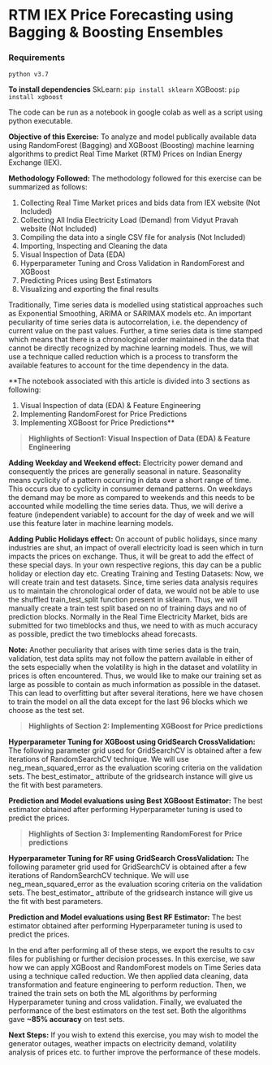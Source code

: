 # RTM IEX Price Forecasting using Bagging & Boosting Ensembles

### Requirements
`python v3.7`

**To install dependencies**
SkLearn: `pip install sklearn`
XGBoost: `pip install xgboost`

The code can be run as a notebook in google colab as well as a script using python executable.

**Objective of this Exercise:** To analyze and model publically available data using RandomForest (Bagging) and XGBoost (Boosting) machine learning algorithms to predict Real Time Market (RTM) Prices on Indian Energy Exchange (IEX).

**Methodology Followed:** The methodology followed for this exercise can be summarized as follows:
1. Collecting Real Time Market prices and bids data from IEX website (Not Included)
2. Collecting All India Electricity Load (Demand) from Vidyut Pravah website (Not Included)
3. Compiling the data into a single CSV file for analysis (Not Included)
4. Importing, Inspecting and Cleaning the data
5. Visual Inspection of Data (EDA)
6. Hyperparameter Tuning and Cross Validation in RandomForest and XGBoost
7. Predicting Prices using Best Estimators
8. Visualizing and exporting the final results

Traditionally, Time series data is modelled using statistical approaches such as Exponential Smoothing, ARIMA or SARIMAX models etc. An important peculiarity of time series data is autocorrelation, i.e. the dependency of current value on the past values. Further, a time series data is time stamped which means that there is a chronological order maintained in the data that cannot be directly recognized by machine learning models. Thus, we will use a technique called reduction which is a process to transform the available features to account for the time dependency in the data.

**The notebook associated with this article is divided into 3 sections as following:
1. Visual Inspection of data (EDA) & Feature Engineering
2. Implementing RandomForest for Price Predictions
3. Implementing XGBoost for Price Predictions**

> **Highlights of Section1: Visual Inspection of Data (EDA) & Feature Engineering**

**Adding Weekday and Weekend effect:** Electricity power demand and consequently the prices are generally seasonal in nature. Seasonality means cyclicity of a pattern occurring in data over a short range of time. This occurs due to cyclicity in consumer demand patterns. On weekdays the demand may be more as compared to weekends and this needs to be accounted while modelling the time series data. Thus, we will derive a feature (independent variable) to account for the day of week and we will use this feature later in machine learning models.

**Adding Public Holidays effect:** On account of public holidays, since many industries are shut, an impact of overall electricity load is seen which in turn impacts the prices on exchange. Thus, it will be great to add the effect of these special days. In your own respective regions, this day can be a public holiday or election day etc.
Creating Training and Testing Datasets: Now, we will create train and test datasets. Since, time series data analysis requires us to maintain the chronological order of data, we would not be able to use the shuffled train_test_split function present in sklearn. Thus, we will manually create a train test split based on no of training days and no of prediction blocks. Normally in the Real Time Electricity Market, bids are submitted for two timeblocks and thus, we need to with as much accuracy as possible, predict the two timeblocks ahead forecasts.

**Note:** Another peculiarity that arises with time series data is the train, validation, test data splits may not follow the pattern available in either of the sets especially when the volatility is high in the dataset and volatility in prices is often encountered. Thus, we would like to make our training set as large as possible to contain as much information as possible in the dataset. This can lead to overfitting but after several iterations, here we have chosen to train the model on all the data except for the last 96 blocks which we choose as the test set.

> **Highlights of Section 2: Implementing XGBoost for Price predictions**

**Hyperparameter Tuning for XGBoost using GridSearch CrossValidation:** The following parameter grid used for GridSearchCV is obtained after a few iterations of RandomSearchCV technique. We will use neg_mean_squared_error as the evaluation scoring criteria on the validation sets. The best_estimator_ attribute of the gridsearch instance will give us the fit with best parameters.

**Prediction and Model evaluations using Best XGBoost Estimator:** The best estimator obtained after performing Hyperparameter tuning is used to predict the prices.

> **Highlights of Section 3: Implementing RandomForest for Price predictions**

**Hyperparameter Tuning for RF using GridSearch CrossValidation:** The following parameter grid used for GridSearchCV is obtained after a few iterations of RandomSearchCV technique. We will use neg_mean_squared_error as the evaluation scoring criteria on the validation sets. The best_estimator_ attribute of the gridsearch instance will give us the fit with best parameters.

**Prediction and Model evaluations using Best RF Estimator:** The best estimator obtained after performing Hyperparameter tuning is used to predict the prices.

In the end after performing all of these steps, we export the results to csv files for publishing or further decision processes. In this exercise, we saw how we can apply XGBoost and RandomForest models on Time Series data using a technique called reduction. We then applied data cleaning, data transformation and feature engineering to perform reduction. Then, we trained the train sets on both the ML algorithms by performing Hyperparameter tuning and cross validation. Finally, we evaluated the performance of the best estimators on the test set. Both the algorithms gave **~85% accuracy** on test sets.

**Next Steps:** If you wish to extend this exercise, you may wish to model the generator outages, weather impacts on electricity demand, volatility analysis of prices etc. to further improve the performance of these models.



